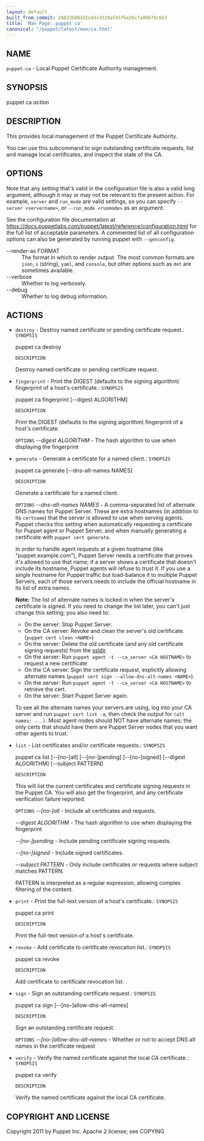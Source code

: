 ```yaml
---
layout: default
built_from_commit: 28833b083d1ed4cd328af45fbe26cfa00679c6b3
title: 'Man Page: puppet ca'
canonical: "/puppet/latest/man/ca.html"
---
```


<div class='mp'>
<h2 id="NAME">NAME</h2>
<p class="man-name">
  <code>puppet-ca</code> - <span class="man-whatis">Local Puppet Certificate Authority management.</span>
</p>

<h2 id="SYNOPSIS">SYNOPSIS</h2>

<p>puppet ca <var>action</var></p>

<h2 id="DESCRIPTION">DESCRIPTION</h2>

<p>This provides local management of the Puppet Certificate Authority.</p>

<p>You can use this subcommand to sign outstanding certificate requests, list
and manage local certificates, and inspect the state of the CA.</p>

<h2 id="OPTIONS">OPTIONS</h2>

<p>Note that any setting that's valid in the configuration
file is also a valid long argument, although it may or may not be
relevant to the present action. For example, <code>server</code> and <code>run_mode</code> are valid
settings, so you can specify <code>--server &lt;servername></code>, or
<code>--run_mode &lt;runmode></code> as an argument.</p>

<p>See the configuration file documentation at
<a href="https://docs.puppetlabs.com/puppet/latest/reference/configuration.html" data-bare-link="true">https://docs.puppetlabs.com/puppet/latest/reference/configuration.html</a> for the
full list of acceptable parameters. A commented list of all
configuration options can also be generated by running puppet with
<code>--genconfig</code>.</p>

<dl>
<dt>--render-as FORMAT</dt><dd>The format in which to render output. The most common formats are <code>json</code>,
<code>s</code> (string), <code>yaml</code>, and <code>console</code>, but other options such as <code>dot</code> are
sometimes available.</dd>
<dt>--verbose</dt><dd>Whether to log verbosely.</dd>
<dt class="flush">--debug</dt><dd>Whether to log debug information.</dd>
</dl>


<h2 id="ACTIONS">ACTIONS</h2>

<ul>
<li><p><code>destroy</code> - Destroy named certificate or pending certificate request.:
<code>SYNOPSIS</code></p>

<p>puppet ca destroy</p>

<p><code>DESCRIPTION</code></p>

<p>Destroy named certificate or pending certificate request.</p></li>
<li><p><code>fingerprint</code> - Print the DIGEST (defaults to the signing algorithm) fingerprint of a host's certificate.:
<code>SYNOPSIS</code></p>

<p>puppet ca fingerprint [--digest ALGORITHM]</p>

<p><code>DESCRIPTION</code></p>

<p>Print the DIGEST (defaults to the signing algorithm) fingerprint of a host's certificate.</p>

<p><code>OPTIONS</code>
<var>--digest ALGORITHM</var> -
The hash algorithm to use when displaying the fingerprint</p></li>
<li><p><code>generate</code> - Generate a certificate for a named client.:
<code>SYNOPSIS</code></p>

<p>puppet ca generate [--dns-alt-names NAMES]</p>

<p><code>DESCRIPTION</code></p>

<p>Generate a certificate for a named client.</p>

<p><code>OPTIONS</code>
<var>--dns-alt-names NAMES</var> -
A comma-separated list of alternate DNS names for Puppet Server. These are extra
hostnames (in addition to its <code>certname</code>) that the server is allowed to use when
serving agents. Puppet checks this setting when automatically requesting a
certificate for Puppet agent or Puppet Server, and when manually generating a
certificate with <code>puppet cert generate</code>.</p>

<p>In order to handle agent requests at a given hostname (like
"puppet.example.com"), Puppet Server needs a certificate that proves it's
allowed to use that name; if a server shows a certificate that doesn't include
its hostname, Puppet agents will refuse to trust it. If you use a single
hostname for Puppet traffic but load-balance it to multiple Puppet Servers, each
of those servers needs to include the official hostname in its list of extra
names.</p>

<p><strong>Note:</strong> The list of alternate names is locked in when the server's
certificate is signed. If you need to change the list later, you can't just
change this setting; you also need to:</p>

<ul>
<li>On the server: Stop Puppet Server.</li>
<li>On the CA server: Revoke and clean the server's old certificate. (<code>puppet cert clean &lt;NAME></code>)</li>
<li>On the server: Delete the old certificate (and any old certificate signing requests)
from the <a href="https://docs.puppetlabs.com/puppet/latest/reference/dirs_ssldir.html">ssldir</a>.</li>
<li>On the server: Run <code>puppet agent -t --ca_server &lt;CA HOSTNAME></code> to request a new certificate</li>
<li>On the CA server: Sign the certificate request, explicitly allowing alternate names
(<code>puppet cert sign --allow-dns-alt-names &lt;NAME></code>).</li>
<li>On the server: Run <code>puppet agent -t --ca_server &lt;CA HOSTNAME></code> to retrieve the cert.</li>
<li>On the server: Start Puppet Server again.</li>
</ul>


<p>To see all the alternate names your servers are using, log into your CA server
and run <code>puppet cert list -a</code>, then check the output for <code>(alt names: ...)</code>.
Most agent nodes should NOT have alternate names; the only certs that should
have them are Puppet Server nodes that you want other agents to trust.</p></li>
<li><p><code>list</code> - List certificates and/or certificate requests.:
<code>SYNOPSIS</code></p>

<p>puppet ca list [--[no-]all]
[--[no-]pending]
[--[no-]signed]
[--digest ALGORITHM]
[--subject PATTERN]</p>

<p><code>DESCRIPTION</code></p>

<p>This will list the current certificates and certificate signing requests
in the Puppet CA.  You will also get the fingerprint, and any certificate
verification failure reported.</p>

<p><code>OPTIONS</code>
<var>--[no-]all</var> -
Include all certificates and requests.</p>

<p><var>--digest ALGORITHM</var> -
The hash algorithm to use when displaying the fingerprint</p>

<p><var>--[no-]pending</var> -
Include pending certificate signing requests.</p>

<p><var>--[no-]signed</var> -
Include signed certificates.</p>

<p><var>--subject PATTERN</var> -
Only include certificates or requests where subject matches PATTERN.</p>

<p>PATTERN is interpreted as a regular expression, allowing complex
filtering of the content.</p></li>
<li><p><code>print</code> - Print the full-text version of a host's certificate.:
<code>SYNOPSIS</code></p>

<p>puppet ca print</p>

<p><code>DESCRIPTION</code></p>

<p>Print the full-text version of a host's certificate.</p></li>
<li><p><code>revoke</code> - Add certificate to certificate revocation list.:
<code>SYNOPSIS</code></p>

<p>puppet ca revoke</p>

<p><code>DESCRIPTION</code></p>

<p>Add certificate to certificate revocation list.</p></li>
<li><p><code>sign</code> - Sign an outstanding certificate request.:
<code>SYNOPSIS</code></p>

<p>puppet ca sign [--[no-]allow-dns-alt-names]</p>

<p><code>DESCRIPTION</code></p>

<p>Sign an outstanding certificate request.</p>

<p><code>OPTIONS</code>
<var>--[no-]allow-dns-alt-names</var> -
Whether or not to accept DNS alt names in the certificate request</p></li>
<li><p><code>verify</code> - Verify the named certificate against the local CA certificate.:
<code>SYNOPSIS</code></p>

<p>puppet ca verify</p>

<p><code>DESCRIPTION</code></p>

<p>Verify the named certificate against the local CA certificate.</p></li>
</ul>


<h2 id="COPYRIGHT-AND-LICENSE">COPYRIGHT AND LICENSE</h2>

<p>Copyright 2011 by Puppet Inc.
Apache 2 license; see COPYING</p>

</div>
